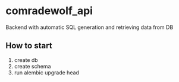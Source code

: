 # comradewolf_api
Backend with automatic SQL generation and retrieving data from DB

## How to start
1. create db
2. create schema
3. run alembic upgrade head
